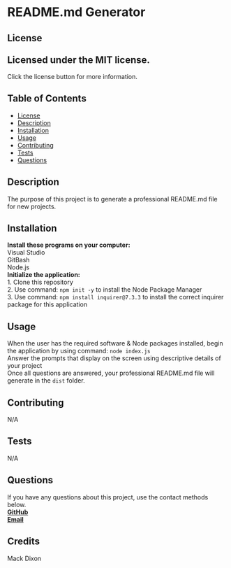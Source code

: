 # README.md Generator

  ## License<br><br>Licensed under the MIT license.<br>
  Click the license button for more information.

  ## Table of Contents
  + [License](#license)
  + [Description](#description)
  + [Installation](#installation)
  + [Usage](#usage)
  + [Contributing](#contributing)
  + [Tests](#tests)
  + [Questions](#questions)

  ## Description
  The purpose of this project is to generate a professional README.md file for new projects.

  ## Installation
  **Install these programs on your computer:** <br> Visual Studio<br> GitBash <br> Node.js<br> **Initialize the application:** <br> 1. Clone this repository<br> 2. Use command: `npm init -y` to install the Node Package Manager<br> 3. Use command: `npm install inquirer@7.3.3` to install the correct inquirer package for this application

  ## Usage
  When the user has the required software & Node packages installed, begin the application by using command: `node index.js`<br> Answer the prompts that display on the screen using descriptive details of your project<br> Once all questions are answered, your professional README.md file will generate in the `dist` folder.

  ## Contributing
  N/A

  ## Tests
  N/A

  ## Questions
  If you have any questions about this project, use the contact methods below.<br>
  **[GitHub](https://github.com/techmack92)** <br>
  **[Email](mailto:mldixon9750@gmail.com)**

  ## Credits
  Mack Dixon

